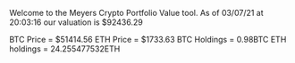 Welcome to the Meyers Crypto Portfolio Value tool. 
As of 03/07/21 at 20:03:16 our valuation is $92436.29 

BTC Price = $51414.56
 ETH Price = $1733.63
BTC Holdings = 0.98BTC
 ETH holdings = 24.255477532ETH 
